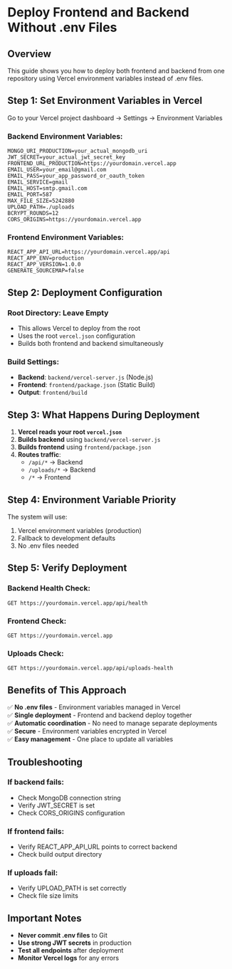# Deploy Frontend and Backend Without .env Files

## Overview
This guide shows you how to deploy both frontend and backend from one repository using Vercel environment variables instead of .env files.

## Step 1: Set Environment Variables in Vercel

Go to your Vercel project dashboard → Settings → Environment Variables

### Backend Environment Variables:
```
MONGO_URI_PRODUCTION=your_actual_mongodb_uri
JWT_SECRET=your_actual_jwt_secret_key
FRONTEND_URL_PRODUCTION=https://yourdomain.vercel.app
EMAIL_USER=your_email@gmail.com
EMAIL_PASS=your_app_password_or_oauth_token
EMAIL_SERVICE=gmail
EMAIL_HOST=smtp.gmail.com
EMAIL_PORT=587
MAX_FILE_SIZE=5242880
UPLOAD_PATH=./uploads
BCRYPT_ROUNDS=12
CORS_ORIGINS=https://yourdomain.vercel.app
```

### Frontend Environment Variables:
```
REACT_APP_API_URL=https://yourdomain.vercel.app/api
REACT_APP_ENV=production
REACT_APP_VERSION=1.0.0
GENERATE_SOURCEMAP=false
```

## Step 2: Deployment Configuration

### Root Directory: Leave Empty
- This allows Vercel to deploy from the root
- Uses the root `vercel.json` configuration
- Builds both frontend and backend simultaneously

### Build Settings:
- **Backend**: `backend/vercel-server.js` (Node.js)
- **Frontend**: `frontend/package.json` (Static Build)
- **Output**: `frontend/build`

## Step 3: What Happens During Deployment

1. **Vercel reads your root `vercel.json`**
2. **Builds backend** using `backend/vercel-server.js`
3. **Builds frontend** using `frontend/package.json`
4. **Routes traffic**:
   - `/api/*` → Backend
   - `/uploads/*` → Backend
   - `/*` → Frontend

## Step 4: Environment Variable Priority

The system will use:
1. Vercel environment variables (production)
2. Fallback to development defaults
3. No .env files needed

## Step 5: Verify Deployment

### Backend Health Check:
```
GET https://yourdomain.vercel.app/api/health
```

### Frontend Check:
```
GET https://yourdomain.vercel.app
```

### Uploads Check:
```
GET https://yourdomain.vercel.app/api/uploads-health
```

## Benefits of This Approach

✅ **No .env files** - Environment variables managed in Vercel  
✅ **Single deployment** - Frontend and backend deploy together  
✅ **Automatic coordination** - No need to manage separate deployments  
✅ **Secure** - Environment variables encrypted in Vercel  
✅ **Easy management** - One place to update all variables  

## Troubleshooting

### If backend fails:
- Check MongoDB connection string
- Verify JWT_SECRET is set
- Check CORS_ORIGINS configuration

### If frontend fails:
- Verify REACT_APP_API_URL points to correct backend
- Check build output directory

### If uploads fail:
- Verify UPLOAD_PATH is set correctly
- Check file size limits

## Important Notes

- **Never commit .env files** to Git
- **Use strong JWT secrets** in production
- **Test all endpoints** after deployment
- **Monitor Vercel logs** for any errors
